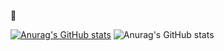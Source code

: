  👋





[![Anurag's GitHub stats](https://github-readme-stats.vercel.app/api?username=ViniciusBoscardin)](https://github.com/anuraghazra/github-readme-stats)
![Anurag's GitHub stats](https://github-readme-stats.vercel.app/api?username=ViniciusBoscardin&count_private=true)






